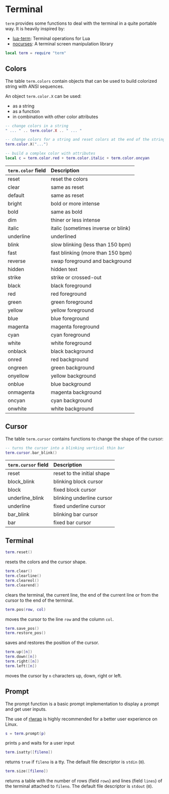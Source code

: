 # Terminal

`term` provides some functions to deal with the terminal in a quite
portable way. It is heavily inspired by:

- [lua-term](https://github.com/hoelzro/lua-term/): Terminal operations
  for Lua
- [nocurses](https://github.com/osch/lua-nocurses/): A terminal screen
  manipulation library

``` lua
local term = require "term"
```

## Colors

The table `term.colors` contain objects that can be used to build
colorized string with ANSI sequences.

An object `term.color.X` can be used:

- as a string
- as a function
- in combination with other color attributes

``` lua
-- change colors in a string
" ... " .. term.color.X .. " ... "

-- change colors for a string and reset colors at the end of the string
term.color.X("...")

-- build a complex color with attributes
local c = term.color.red + term.color.italic + term.color.oncyan
```

| `term.color` field | Description                         |
|:-------------------|:------------------------------------|
| reset              | reset the colors                    |
| clear              | same as reset                       |
| default            | same as reset                       |
| bright             | bold or more intense                |
| bold               | same as bold                        |
| dim                | thiner or less intense              |
| italic             | italic (sometimes inverse or blink) |
| underline          | underlined                          |
| blink              | slow blinking (less than 150 bpm)   |
| fast               | fast blinking (more than 150 bpm)   |
| reverse            | swap foreground and background      |
| hidden             | hidden text                         |
| strike             | strike or crossed-out               |
| black              | black foreground                    |
| red                | red foreground                      |
| green              | green foreground                    |
| yellow             | yellow foreground                   |
| blue               | blue foreground                     |
| magenta            | magenta foreground                  |
| cyan               | cyan foreground                     |
| white              | white foreground                    |
| onblack            | black background                    |
| onred              | red background                      |
| ongreen            | green background                    |
| onyellow           | yellow background                   |
| onblue             | blue background                     |
| onmagenta          | magenta background                  |
| oncyan             | cyan background                     |
| onwhite            | white background                    |

## Cursor

The table `term.cursor` contains functions to change the shape of the
cursor:

``` lua
-- turns the cursor into a blinking vertical thin bar
term.cursor.bar_blink()
```

| `term.cursor` field | Description                |
|:--------------------|:---------------------------|
| reset               | reset to the initial shape |
| block_blink         | blinking block cursor      |
| block               | fixed block cursor         |
| underline_blink     | blinking underline cursor  |
| underline           | fixed underline cursor     |
| bar_blink           | blinking bar cursor        |
| bar                 | fixed bar cursor           |

## Terminal

``` lua
term.reset()
```

resets the colors and the cursor shape.

``` lua
term.clear()
term.clearline()
term.cleareol()
term.clearend()
```

clears the terminal, the current line, the end of the current line or
from the cursor to the end of the terminal.

``` lua
term.pos(row, col)
```

moves the cursor to the line `row` and the column `col`.

``` lua
term.save_pos()
term.restore_pos()
```

saves and restores the position of the cursor.

``` lua
term.up([n])
term.down([n])
term.right([n])
term.left([n])
```

moves the cursor by `n` characters up, down, right or left.

## Prompt

The prompt function is a basic prompt implementation to display a prompt
and get user inputs.

The use of [rlwrap](https://github.com/hanslub42/rlwrap) is highly
recommended for a better user experience on Linux.

``` lua
s = term.prompt(p)
```

prints `p` and waits for a user input

``` lua
term.isatty([fileno])
```

returns `true` if `fileno` is a tty. The default file descriptor is
`stdin` (`0`).

``` lua
term.size([fileno])
```

returns a table with the number of rows (field `rows`) and lines (field
`lines`) of the terminal attached to `fileno`. The default file
descriptor is `stdout` (`0`).
